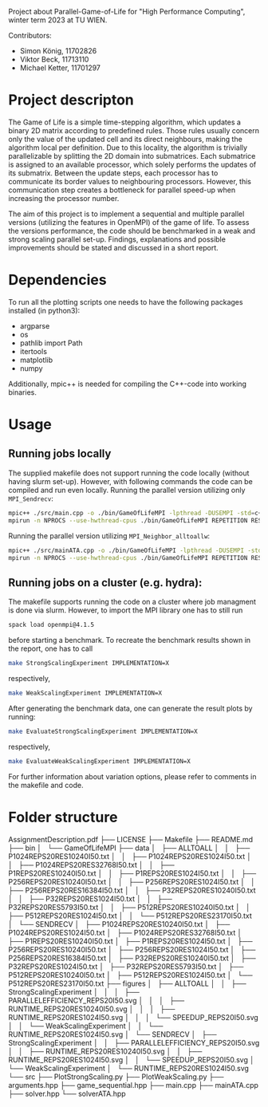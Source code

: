 Project about Parallel-Game-of-Life for "High Performance Computing", winter term 2023 at TU WIEN.

Contributors:
* Simon König, 11702826
* Viktor Beck, 11713110
* Michael Ketter, 11701297

# Project descripton
The Game of Life is a simple time-stepping algorithm, which updates a binary 2D matrix according to predefined rules. 
Those rules usually concern only the value of the updated cell and its direct neighbours, making the algorithm local per definition.
Due to this locality, the algorithm is trivially parallelizable by splitting the 2D domain into submatrices.
Each submatrice is assigned to an available processor, which solely performs the updates of its submatrix.
Between the update steps, each processor has to communicate its border values to neighbouring processors. 
However, this communication step creates a bottleneck for parallel speed-up when increasing the processor number. 

The aim of this project is to implement a sequential and multiple parallel versions (utilizing the features in OpenMPI) of the game of life.
To assess the versions performance, the code should be benchmarked in a weak and strong scaling parallel set-up.
Findings, explanations and possible improvements should be stated and discussed in a short report.

# Dependencies
To run all the plotting scripts one needs to have the following packages installed (in python3):
* argparse
* os
* pathlib import Path
* itertools
* matplotlib
* numpy

Additionally, mpic++ is needed for compiling the C++-code into working binaries.

# Usage
## Running jobs locally 
The supplied makefile does not support running the code locally (without having slurm set-up).
However, with following commands the code can be compiled and run even locally.
Running the parallel version utilizing only ```MPI_Sendrecv```: 
```sh
mpic++ ./src/main.cpp -o ./bin/GameOfLifeMPI -lpthread -DUSEMPI -std=c++14 -O3 -Wall -pedantic -march=native
mpirun -n NPROCS --use-hwthread-cpus ./bin/GameOfLifeMPI REPETITION RESOLUTION ITERATIONS CORRECTNESS_TEST
```

Running the parallel version utilizing ```MPI_Neighbor_alltoallw```: 
```sh
mpic++ ./src/mainATA.cpp -o ./bin/GameOfLifeMPI -lpthread -DUSEMPI -std=c++14 -O3 -Wall -pedantic -march=native
mpirun -n NPROCS --use-hwthread-cpus ./bin/GameOfLifeMPI REPETITION RESOLUTION ITERATIONS CORRECTNESS_TEST
```

## Running jobs on a cluster (e.g. hydra):
The makefile supports running the code on a cluster where job managment is done via slurm.
However, to import the MPI library one has to still run
```sh
spack load openmpi@4.1.5
```
before starting a benchmark.
To recreate the benchmark results shown in the report, one has to call
```sh
make StrongScalingExperiment IMPLEMENTATION=X
```
respectively,
```sh
make WeakScalingExperiment IMPLEMENTATION=X
```

After generating the benchmark data, one can generate the result plots by running:
```sh
make EvaluateStrongScalingExperiment IMPLEMENTATION=X
```
respectively,
```sh
make EvaluateWeakScalingExperiment IMPLEMENTATION=X
```

For further information about variation options, please refer to comments in the makefile and code.

# Folder structure
 AssignmentDescription.pdf
├── LICENSE
├── Makefile
├── README.md
├── bin
│   └── GameOfLifeMPI
├── data
│   ├── ALLTOALL
│   │   ├── P1024REPS20RES10240I50.txt
│   │   ├── P1024REPS20RES1024I50.txt
│   │   ├── P1024REPS20RES32768I50.txt
│   │   ├── P1REPS20RES10240I50.txt
│   │   ├── P1REPS20RES1024I50.txt
│   │   ├── P256REPS20RES10240I50.txt
│   │   ├── P256REPS20RES1024I50.txt
│   │   ├── P256REPS20RES16384I50.txt
│   │   ├── P32REPS20RES10240I50.txt
│   │   ├── P32REPS20RES1024I50.txt
│   │   ├── P32REPS20RES5793I50.txt
│   │   ├── P512REPS20RES10240I50.txt
│   │   ├── P512REPS20RES1024I50.txt
│   │   └── P512REPS20RES23170I50.txt
│   └── SENDRECV
│       ├── P1024REPS20RES10240I50.txt
│       ├── P1024REPS20RES1024I50.txt
│       ├── P1024REPS20RES32768I50.txt
│       ├── P1REPS20RES10240I50.txt
│       ├── P1REPS20RES1024I50.txt
│       ├── P256REPS20RES10240I50.txt
│       ├── P256REPS20RES1024I50.txt
│       ├── P256REPS20RES16384I50.txt
│       ├── P32REPS20RES10240I50.txt
│       ├── P32REPS20RES1024I50.txt
│       ├── P32REPS20RES5793I50.txt
│       ├── P512REPS20RES10240I50.txt
│       ├── P512REPS20RES1024I50.txt
│       └── P512REPS20RES23170I50.txt
├── figures
│   ├── ALLTOALL
│   │   ├── StrongScalingExperiment
│   │   │   ├── PARALLELEFFICIENCY_REPS20I50.svg
│   │   │   ├── RUNTIME_REPS20RES10240I50.svg
│   │   │   ├── RUNTIME_REPS20RES1024I50.svg
│   │   │   └── SPEEDUP_REPS20I50.svg
│   │   └── WeakScalingExperiment
│   │       └── RUNTIME_REPS20RES1024I50.svg
│   └── SENDRECV
│       ├── StrongScalingExperiment
│       │   ├── PARALLELEFFICIENCY_REPS20I50.svg
│       │   ├── RUNTIME_REPS20RES10240I50.svg
│       │   ├── RUNTIME_REPS20RES1024I50.svg
│       │   └── SPEEDUP_REPS20I50.svg
│       └── WeakScalingExperiment
│           └── RUNTIME_REPS20RES1024I50.svg
└── src
    ├── PlotStrongScaling.py
    ├── PlotWeakScaling.py
    ├── arguments.hpp
    ├── game_sequential.hpp
    ├── main.cpp
    ├── mainATA.cpp
    ├── solver.hpp
    └── solverATA.hpp